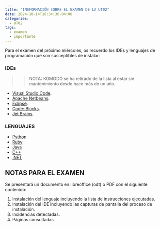```yaml
---
title: "INSFORMACIÓN SOBRE EL EXAMEN DE LA UT02"
date: 2024-10-14T10:34:30-04:00
categories:
  - UT02
tags:
  - examen
  - importante
---
```


Para el examen del próximo miércoles, os recuerdo los IDEs y lenguajes de programación que son susceptibles de instalar:

### IDEs

>> NOTA: KOMODO se ha retirado de la lista al estar sin mantenimiento desde hace más de un año.

- [Visual Studio Code](https://code.visualstudio.com/).
- [Apache Netbeans](https://netbeans.apache.org/front/main/index.html).
- [Eclipse](https://eclipseide.org/).
- [Code::Blocks](https://www.codeblocks.org/).
- [Jet Brains](https://www.jetbrains.com/es-es/).

### LENGUAJES


- [Python](https://www.python.org/)
- [Ruby](https://www.ruby-lang.org/es/)
- [Java](https://www.java.com/es/)
- [C++](https://es.wikipedia.org/wiki/C++)
- [.NET](https://dotnet.microsoft.com/es-es/download)

## NOTAS PARA EL EXAMEN

Se presentará un documento en libreoffice (odt) o PDF con el siguiente contenido:

1. Instalación del lenguaje incluyendo la lista de instrucciones ejecutadas.
2. Instalación del IDE incluyendo las capturas de pantalla del proceso de instalación.
3. Incidencias detectadas.
4. Páginas consultadas.